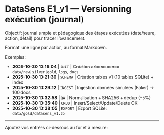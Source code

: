 DataSens E1_v1 — Versionning exécution (journal)
=================================================

Objectif: journal simple et pédagogique des étapes exécutées (date/heure, action, détail) pour tracer l'avancement.

Format: une ligne par action, au format Markdown.

Exemples:
- **2025-10-30 10:15:04** | `INIT` | Création arborescence `data/raw|silver|gold`, `logs`, `docs`
- **2025-10-30 10:21:36** | `SCHEMA` | Création tables v1 (10 tables SQLite) + index
- **2025-10-30 10:29:12** | `INGEST` | Ingestion données simulées (Faker) → 100 docs
- **2025-10-30 10:32:58** | `QA` | Normalisation + SHA256 + dédup (−5%)
- **2025-10-30 10:35:40** | `CRUD` | Insert/Select/Update/Delete OK
- **2025-10-30 10:38:05** | `EXPORT` | Export SQLite: `data/gold/datasens_v1.db`

---

Ajoutez vos entrées ci-dessous au fur et à mesure:
